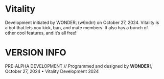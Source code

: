 # Vitality
Development initiated by WONDER¡ (w6ndrr) on October 27, 2024. Vitality is a bot that lets you kick, ban, and mute members. It also has a bunch of other cool features, and it’s all free!
# VERSION INFO
PRE-ALPHA DEVELOPMENT // Programmed and designed by **WONDER!**, October 27, 2024 • Vitality Development 2024
